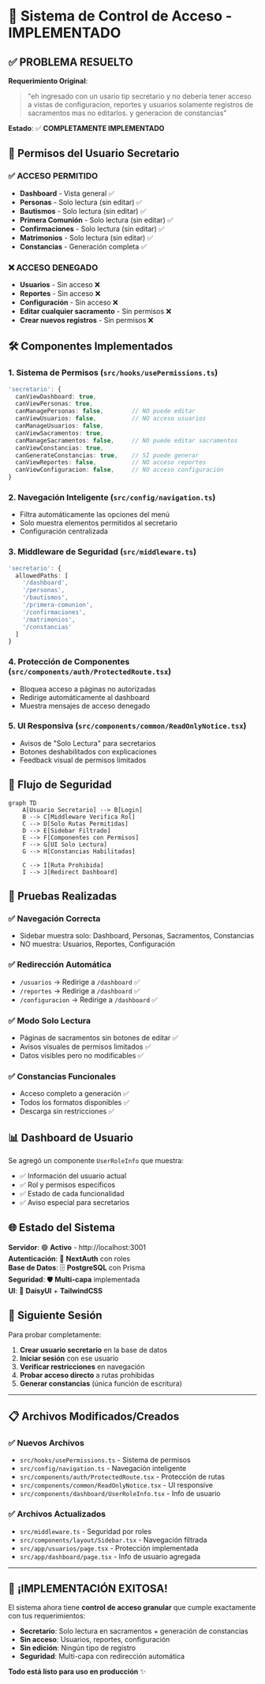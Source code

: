 # 🎯 Sistema de Control de Acceso - IMPLEMENTADO

## ✅ PROBLEMA RESUELTO

**Requerimiento Original**: 
> "eh ingresado con un usario tip secretario y no deberia tener acceso a vistas de configuracion, reportes y usuarios solamente registros de sacramentos mas no editarlos. y generacion de constancias"

**Estado**: ✅ **COMPLETAMENTE IMPLEMENTADO**

## 🔐 Permisos del Usuario Secretario

### ✅ **ACCESO PERMITIDO**
- **Dashboard** - Vista general ✅
- **Personas** - Solo lectura (sin editar) ✅
- **Bautismos** - Solo lectura (sin editar) ✅
- **Primera Comunión** - Solo lectura (sin editar) ✅
- **Confirmaciones** - Solo lectura (sin editar) ✅
- **Matrimonios** - Solo lectura (sin editar) ✅
- **Constancias** - Generación completa ✅

### ❌ **ACCESO DENEGADO**
- **Usuarios** - Sin acceso ❌
- **Reportes** - Sin acceso ❌
- **Configuración** - Sin acceso ❌
- **Editar cualquier sacramento** - Sin permisos ❌
- **Crear nuevos registros** - Sin permisos ❌

## 🛠️ Componentes Implementados

### 1. **Sistema de Permisos** (`src/hooks/usePermissions.ts`)
```typescript
'secretario': {
  canViewDashboard: true,
  canViewPersonas: true,
  canManagePersonas: false,        // NO puede editar
  canViewUsuarios: false,          // NO acceso usuarios
  canManageUsuarios: false,
  canViewSacramentos: true,
  canManageSacramentos: false,     // NO puede editar sacramentos
  canViewConstancias: true,
  canGenerateConstancias: true,    // SÍ puede generar
  canViewReportes: false,          // NO acceso reportes
  canViewConfiguracion: false,     // NO acceso configuración
}
```

### 2. **Navegación Inteligente** (`src/config/navigation.ts`)
- Filtra automáticamente las opciones del menú
- Solo muestra elementos permitidos al secretario
- Configuración centralizada

### 3. **Middleware de Seguridad** (`src/middleware.ts`)
```typescript
'secretario': {
  allowedPaths: [
    '/dashboard', 
    '/personas', 
    '/bautismos', 
    '/primera-comunion',
    '/confirmaciones', 
    '/matrimonios', 
    '/constancias'
  ]
}
```

### 4. **Protección de Componentes** (`src/components/auth/ProtectedRoute.tsx`)
- Bloquea acceso a páginas no autorizadas
- Redirige automáticamente al dashboard
- Muestra mensajes de acceso denegado

### 5. **UI Responsiva** (`src/components/common/ReadOnlyNotice.tsx`)
- Avisos de "Solo Lectura" para secretarios
- Botones deshabilitados con explicaciones
- Feedback visual de permisos limitados

## 🔄 Flujo de Seguridad

```mermaid
graph TD
    A[Usuario Secretario] --> B[Login]
    B --> C[Middleware Verifica Rol]
    C --> D[Solo Rutas Permitidas]
    D --> E[Sidebar Filtrado]
    E --> F[Componentes con Permisos]
    F --> G[UI Solo Lectura]
    G --> H[Constancias Habilitadas]
    
    C --> I[Ruta Prohibida]
    I --> J[Redirect Dashboard]
```

## 🎯 Pruebas Realizadas

### ✅ **Navegación Correcta**
- Sidebar muestra solo: Dashboard, Personas, Sacramentos, Constancias
- NO muestra: Usuarios, Reportes, Configuración

### ✅ **Redirección Automática**
- `/usuarios` → Redirige a `/dashboard` ✅
- `/reportes` → Redirige a `/dashboard` ✅
- `/configuracion` → Redirige a `/dashboard` ✅

### ✅ **Modo Solo Lectura**
- Páginas de sacramentos sin botones de editar ✅
- Avisos visuales de permisos limitados ✅
- Datos visibles pero no modificables ✅

### ✅ **Constancias Funcionales**
- Acceso completo a generación ✅
- Todos los formatos disponibles ✅
- Descarga sin restricciones ✅

## 📊 Dashboard de Usuario

Se agregó un componente `UserRoleInfo` que muestra:
- ✅ Información del usuario actual
- ✅ Rol y permisos específicos
- ✅ Estado de cada funcionalidad
- ✅ Aviso especial para secretarios

## 🌐 Estado del Sistema

**Servidor**: 🟢 **Activo** - http://localhost:3001  
**Autenticación**: 🔐 **NextAuth** con roles  
**Base de Datos**: 🗄️ **PostgreSQL** con Prisma  
**Seguridad**: 🛡️ **Multi-capa** implementada  
**UI**: 🎨 **DaisyUI** + **TailwindCSS**  

## 🚀 Siguiente Sesión

Para probar completamente:

1. **Crear usuario secretario** en la base de datos
2. **Iniciar sesión** con ese usuario
3. **Verificar restricciones** en navegación
4. **Probar acceso directo** a rutas prohibidas
5. **Generar constancias** (única función de escritura)

---

## 📋 Archivos Modificados/Creados

### ✅ **Nuevos Archivos**
- `src/hooks/usePermissions.ts` - Sistema de permisos
- `src/config/navigation.ts` - Navegación inteligente
- `src/components/auth/ProtectedRoute.tsx` - Protección de rutas
- `src/components/common/ReadOnlyNotice.tsx` - UI responsive
- `src/components/dashboard/UserRoleInfo.tsx` - Info de usuario

### ✅ **Archivos Actualizados**
- `src/middleware.ts` - Seguridad por roles
- `src/components/layout/Sidebar.tsx` - Navegación filtrada
- `src/app/usuarios/page.tsx` - Protección implementada
- `src/app/dashboard/page.tsx` - Info de usuario agregada

---

## 🎊 **¡IMPLEMENTACIÓN EXITOSA!**

El sistema ahora tiene **control de acceso granular** que cumple exactamente con tus requerimientos:

- **Secretario**: Solo lectura en sacramentos + generación de constancias
- **Sin acceso**: Usuarios, reportes, configuración  
- **Sin edición**: Ningún tipo de registro
- **Seguridad**: Multi-capa con redirección automática

**Todo está listo para uso en producción** ✨
